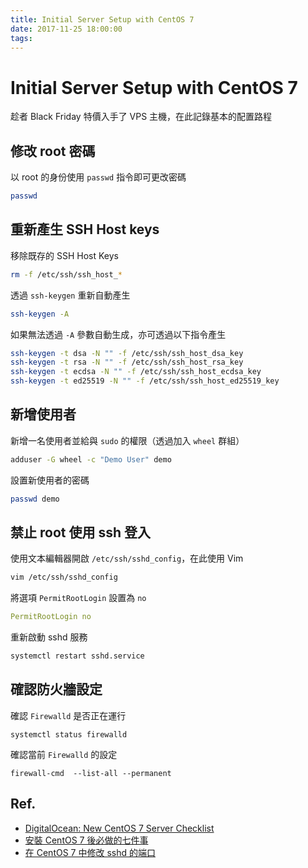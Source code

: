 ```yaml
---
title: Initial Server Setup with CentOS 7
date: 2017-11-25 18:00:00
tags:
---
```


# Initial Server Setup with CentOS 7

趁者 Black Friday 特價入手了 VPS 主機，在此記錄基本的配置路程

## 修改 root 密碼

以 root 的身份使用 `passwd` 指令即可更改密碼

```sh
passwd
```

## 重新產生 SSH Host keys

移除既存的 SSH Host Keys

```sh
rm -f /etc/ssh/ssh_host_*
```

透過 `ssh-keygen` 重新自動產生

```sh
ssh-keygen -A
```

如果無法透過 `-A` 參數自動生成，亦可透過以下指令產生

```sh
ssh-keygen -t dsa -N "" -f /etc/ssh/ssh_host_dsa_key
ssh-keygen -t rsa -N "" -f /etc/ssh/ssh_host_rsa_key
ssh-keygen -t ecdsa -N "" -f /etc/ssh/ssh_host_ecdsa_key
ssh-keygen -t ed25519 -N "" -f /etc/ssh/ssh_host_ed25519_key
```

## 新增使用者


新增一名使用者並給與 `sudo` 的權限（透過加入 `wheel` 群組）

```sh
adduser -G wheel -c "Demo User" demo
```

設置新使用者的密碼

```sh
passwd demo
```

## 禁止 root 使用 ssh 登入

使用文本編輯器開啟 `/etc/ssh/sshd_config`，在此使用 Vim

```sh
vim /etc/ssh/sshd_config
```

將選項 `PermitRootLogin` 設置為 `no`

```yaml
PermitRootLogin no
```

重新啟動 sshd 服務

```sh
systemctl restart sshd.service
```

## 確認防火牆設定

確認 `Firewalld` 是否正在運行

```
systemctl status firewalld
```

確認當前 `Firewalld` 的設定

```
firewall-cmd  --list-all --permanent 
```

## Ref.

* [DigitalOcean: New CentOS 7 Server Checklist](https://www.digitalocean.com/community/tutorial_series/new-centos-7-server-checklist)
* [安裝 CentOS 7 後必做的七件事](https://www.hkpug.net/2014/09/18/%E5%AE%89%E8%A3%9D-centos-7-%E5%BE%8C%E5%BF%85%E5%81%9A%E7%9A%84%E4%B8%83%E4%BB%B6%E4%BA%8B/)
* [在 CentOS 7 中修改 sshd 的端口](https://github.com/zbinlin/blog/blob/master/change-sshd-port-in-centos7.md)

